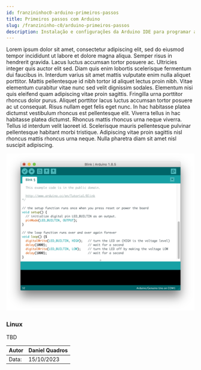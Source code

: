 ```yaml
---
id: franzininhoc0-arduino-primeiros-passos
title: Primeiros passos com Arduino
slug: /franzininho-c0/arduino-primeiros-passos
description: Instalação e configurações da Arduino IDE para programar a Franzininho C0
---
```



Lorem ipsum dolor sit amet, consectetur adipiscing elit, sed do eiusmod tempor incididunt ut labore et dolore magna aliqua. Semper risus in hendrerit gravida. Lacus luctus accumsan tortor posuere ac. Ultricies integer quis auctor elit sed. Diam quis enim lobortis scelerisque fermentum dui faucibus in. Interdum varius sit amet mattis vulputate enim nulla aliquet porttitor. Mattis pellentesque id nibh tortor id aliquet lectus proin nibh. Vitae elementum curabitur vitae nunc sed velit dignissim sodales. Elementum nisi quis eleifend quam adipiscing vitae proin sagittis. Fringilla urna porttitor rhoncus dolor purus. Aliquet porttitor lacus luctus accumsan tortor posuere ac ut consequat. Risus nullam eget felis eget nunc. In hac habitasse platea dictumst vestibulum rhoncus est pellentesque elit. Viverra tellus in hac habitasse platea dictumst. Rhoncus mattis rhoncus urna neque viverra. Tellus id interdum velit laoreet id. Scelerisque mauris pellentesque pulvinar pellentesque habitant morbi tristique. Adipiscing vitae proin sagittis nisl rhoncus mattis rhoncus urna neque. Nulla pharetra diam sit amet nisl suscipit adipiscing.

![imagem](img/primeiros-passos/Arduino_IDE_test.png)


### Linux

TBD


| Autor | Daniel Quadros |
| :---- | :------------- |
| Data: | 15/10/2023     |
